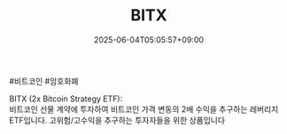 ﻿---
title: "BITX"
date: 2025-06-04T05:05:57+09:00
lastmod: 2025-06-04T05:05:57+09:00
type: docs
sidebar:
  open: true
weight: 135
---
<div style="display:none">
  <meta property="article:published_time" content="2025-06-03T20:05:57Z" />
  <meta property="article:modified_time" content="2025-06-03T20:05:57Z" />
</div>
#비트코인 #암호화폐 

BITX (2x Bitcoin Strategy ETF):  
비트코인 선물 계약에 투자하여 비트코인 가격 변동의 2배 수익을 추구하는 레버리지 ETF입니다. 고위험/고수익을 추구하는 투자자들을 위한 상품입니다
